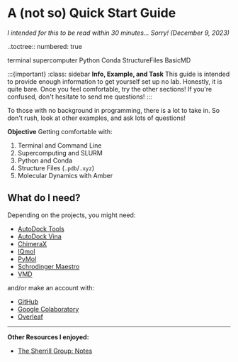# A (not so) Quick Start Guide

*I intended for this to be read within 30 minutes... Sorry! (December 9, 2023)*

..toctree::
  numbered: true

   terminal
   supercomputer
   Python
   Conda
   StructureFiles
   BasicMD


:::{important}
:class: sidebar
**Info, Example, and Task** This guide is intended to provide enough information to get yourself set up no lab. Honestly, it is quite bare. Once you feel comfortable, try the other sections! If you're confused, don't hesitate to send me questions! 
:::

To those with no background in programming, there is a lot to take in. So don't rush, look at other examples, and ask lots of questions! 

**Objective** Getting comfortable with:

  1. Terminal and Command Line
  2. Supercomputing and SLURM
  3. Python and Conda
  4. Structure Files (`.pdb`/`.xyz`)
  5. Molecular Dynamics with Amber

## What do I need?

Depending on the projects, you might need:

* [AutoDock Tools](https://ccsb.scripps.edu/mgltools/)
* [AutoDock Vina](https://vina.scripps.edu/downloads/)
* [ChimeraX](https://www.cgl.ucsf.edu/chimerax/)
* [IQmol](https://iqmol.org)
* [PyMol](https://pymol.org/edu/)
* [Schrodinger Maestro](https://www.ks.uiuc.edu/Research/vmd/)
* [VMD](https://www.ks.uiuc.edu/Research/vmd/)

and/or make an account with:

* [GitHub](https://github.com)
* [Google Colaboratory](https://colab.research.google.com)
* [Overleaf](https://overleaf.com)

***

**Other Resources I enjoyed:**

  - [The Sherrill Group: Notes](http://vergil.chemistry.gatech.edu/notes/)


